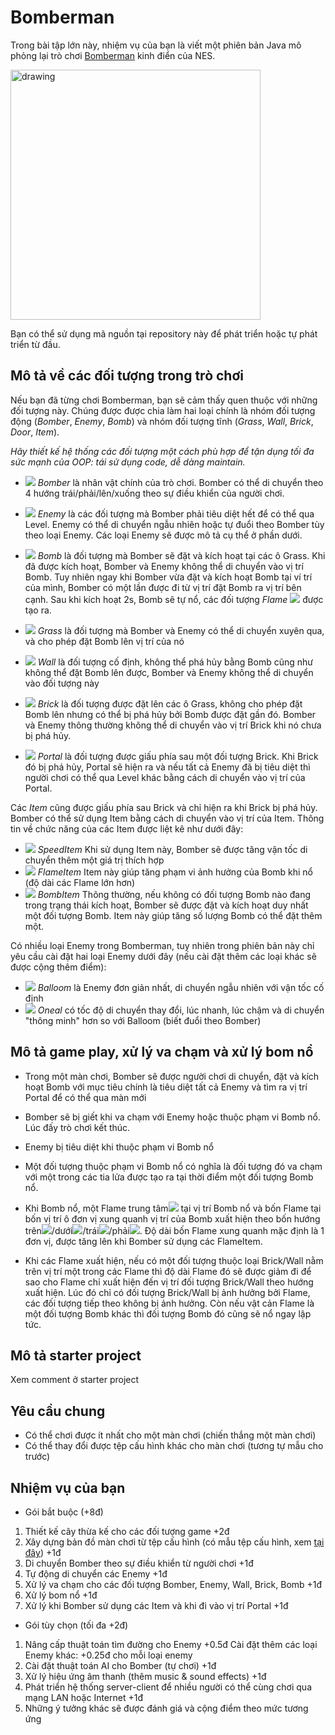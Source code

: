 # Bomberman


Trong bài tập lớn này, nhiệm vụ của bạn là viết một phiên bản Java mô phỏng lại trò chơi [Bomberman](https://www.youtube.com/watch?v=mKIOVwqgSXM) kinh điển của NES.

<img src="res/demo.png" alt="drawing" width="400"/>

Bạn có thể sử dụng mã nguồn tại repository này để phát triển hoặc tự phát triển từ đầu.

## Mô tả về các đối tượng trong trò chơi
Nếu bạn đã từng chơi Bomberman, bạn sẽ cảm thấy quen thuộc với những đối tượng này. Chúng được được chia làm hai loại chính là nhóm đối tượng động (*Bomber*, *Enemy*, *Bomb*) và nhóm đối tượng tĩnh (*Grass*, *Wall*, *Brick*, *Door*, *Item*).

*Hãy thiết kế hệ thống các đối tượng một cách phù hợp để tận dụng tối đa sức mạnh của OOP: tái sử dụng code, dễ dàng maintain.*

- ![](res/sprites/player_down.png) *Bomber* là nhân vật chính của trò chơi. Bomber có thể di chuyển theo 4 hướng trái/phải/lên/xuống theo sự điều khiển của người chơi.
- ![](res/sprites/balloom_left1.png) *Enemy* là các đối tượng mà Bomber phải tiêu diệt hết để có thể qua Level. Enemy có thể di chuyển ngẫu nhiên hoặc tự đuổi theo Bomber tùy theo loại Enemy. Các loại Enemy sẽ được mô tả cụ thể ở phần dưới.
- ![](res/sprites/bomb.png) *Bomb* là đối tượng mà Bomber sẽ đặt và kích hoạt tại các ô Grass. Khi đã được kích hoạt, Bomber và Enemy không thể di chuyển vào vị trí Bomb. Tuy nhiên ngay khi Bomber vừa đặt và kích hoạt Bomb tại ví trí của mình, Bomber có một lần được đi từ vị trí đặt Bomb ra vị trí bên cạnh. Sau khi kích hoạt 2s, Bomb sẽ tự nổ, các đối tượng *Flame* ![](res/sprites/explosion_horizontal.png) được tạo ra.


- ![](res/sprites/grass.png) *Grass* là đối tượng mà Bomber và Enemy có thể di chuyển xuyên qua, và cho phép đặt Bomb lên vị trí của nó
- ![](res/sprites/wall.png) *Wall* là đối tượng cố định, không thể phá hủy bằng Bomb cũng như không thể đặt Bomb lên được, Bomber và Enemy không thể di chuyển vào đối tượng này
- ![](res/sprites/brick.png) *Brick* là đối tượng được đặt lên các ô Grass, không cho phép đặt Bomb lên nhưng có thể bị phá hủy bởi Bomb được đặt gần đó. Bomber và Enemy thông thường không thể di chuyển vào vị trí Brick khi nó chưa bị phá hủy.


- ![](res/sprites/portal.png) *Portal* là đối tượng được giấu phía sau một đối tượng Brick. Khi Brick đó bị phá hủy, Portal sẽ hiện ra và nếu tất cả Enemy đã bị tiêu diệt thì người chơi có thể qua Level khác bằng cách di chuyển vào vị trí của Portal.

Các *Item* cũng được giấu phía sau Brick và chỉ hiện ra khi Brick bị phá hủy. Bomber có thể sử dụng Item bằng cách di chuyển vào vị trí của Item. Thông tin về chức năng của các Item được liệt kê như dưới đây:
- ![](res/sprites/powerup_speed.png) *SpeedItem* Khi sử dụng Item này, Bomber sẽ được tăng vận tốc di chuyển thêm một giá trị thích hợp
- ![](res/sprites/powerup_flames.png) *FlameItem* Item này giúp tăng phạm vi ảnh hưởng của Bomb khi nổ (độ dài các Flame lớn hơn)
- ![](res/sprites/powerup_bombs.png) *BombItem* Thông thường, nếu không có đối tượng Bomb nào đang trong trạng thái kích hoạt, Bomber sẽ được đặt và kích hoạt duy nhất một đối tượng Bomb. Item này giúp tăng số lượng Bomb có thể đặt thêm một.

Có nhiều loại Enemy trong Bomberman, tuy nhiên trong phiên bản này chỉ yêu cầu cài đặt hai loại Enemy dưới đây (nếu cài đặt thêm các loại khác sẽ được cộng thêm điểm):
- ![](res/sprites/balloom_left1.png) *Balloom* là Enemy đơn giản nhất, di chuyển ngẫu nhiên với vận tốc cố định
- ![](res/sprites/oneal_left1.png) *Oneal* có tốc độ di chuyển thay đổi, lúc nhanh, lúc chậm và di chuyển "thông minh" hơn so với Balloom (biết đuổi theo Bomber)

## Mô tả game play, xử lý va chạm và xử lý bom nổ
- Trong một màn chơi, Bomber sẽ được người chơi di chuyển, đặt và kích hoạt Bomb với mục tiêu chính là tiêu diệt tất cả Enemy và tìm ra vị trí Portal để có thể qua màn mới
- Bomber sẽ bị giết khi va chạm với Enemy hoặc thuộc phạm vi Bomb nổ. Lúc đấy trò chơi kết thúc.
- Enemy bị tiêu diệt khi thuộc phạm vi Bomb nổ
- Một đối tượng thuộc phạm vi Bomb nổ có nghĩa là đối tượng đó va chạm với một trong các tia lửa được tạo ra tại thời điểm một đối tượng Bomb nổ.

- Khi Bomb nổ, một Flame trung tâm![](res/sprites/bomb_exploded.png) tại vị trí Bomb nổ và bốn Flame tại bốn vị trí ô đơn vị xung quanh vị trí của Bomb xuất hiện theo bốn hướng trên![](res/sprites/explosion_vertical.png)/dưới![](res/sprites/explosion_vertical.png)/trái![](res/sprites/explosion_horizontal.png)/phải![](res/sprites/explosion_horizontal.png). Độ dài bốn Flame xung quanh mặc định là 1 đơn vị, được tăng lên khi Bomber sử dụng các FlameItem.
- Khi các Flame xuất hiện, nếu có một đối tượng thuộc loại Brick/Wall nằm trên vị trí một trong các Flame thì độ dài Flame đó sẽ được giảm đi để sao cho Flame chỉ xuất hiện đến vị trí đối tượng Brick/Wall theo hướng xuất hiện. Lúc đó chỉ có đối tượng Brick/Wall bị ảnh hưởng bởi Flame, các đối tượng tiếp theo không bị ảnh hưởng. Còn nếu vật cản Flame là một đối tượng Bomb khác thì đối tượng Bomb đó cũng sẽ nổ ngay lập tức.

## Mô tả starter project
Xem comment ở starter project

## Yêu cầu chung
- Có thể chơi được ít nhất cho một màn chơi (chiến thắng một màn chơi)
- Có thể thay đổi được tệp cấu hình khác cho màn chơi (tương tự mẫu cho trước)

## Nhiệm vụ của bạn
- Gói bắt buộc (+8đ)
1. Thiết kế cây thừa kế cho các đối tượng game +2đ
2. Xây dựng bản đồ màn chơi từ tệp cấu hình (có mẫu tệp cấu hình, xem [tại đây](https://raw.githubusercontent.com/bqcuong/bomberman-starter/starter-2/res/levels/Level1.txt)) +1đ
3. Di chuyển Bomber theo sự điều khiển từ người chơi +1đ
4. Tự động di chuyển các Enemy +1đ
5. Xử lý va chạm cho các đối tượng Bomber, Enemy, Wall, Brick, Bomb +1đ
6. Xử lý bom nổ +1đ
7. Xử lý khi Bomber sử dụng các Item và khi đi vào vị trí Portal +1đ

- Gói tùy chọn (tối đa +2đ)
1. Nâng cấp thuật toán tìm đường cho Enemy +0.5đ
   Cài đặt thêm các loại Enemy khác: +0.25đ cho mỗi loại enemy
2. Cài đặt thuật toán AI cho Bomber (tự chơi) +1đ
3. Xử lý hiệu ứng âm thanh (thêm music & sound effects) +1đ
4. Phát triển hệ thống server-client để nhiều người có thể cùng chơi qua mạng LAN hoặc Internet +1đ
5. Những ý tưởng khác sẽ được đánh giá và cộng điểm theo mức tương ứng